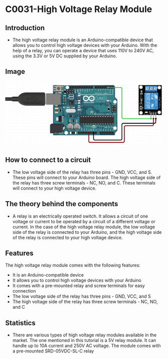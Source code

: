 # C0031-High Voltage Relay Module

## Introduction

- The high voltage relay module is an Arduino-compatible device that allows you to control high voltage devices with your Arduino. With the help of a relay, you can operate a device that uses 110V to 240V AC, using the 3.3V or 5V DC supplied by your Arduino.

## Image

![IMG](IMG/IMG.png)

## How to connect to a circuit

- The low voltage side of the relay has three pins - GND, VCC, and S. These pins will connect to your Arduino board. The high voltage side of the relay has three screw terminals - NC, NO, and C. These terminals will connect to your high voltage device.

## The theory behind the components

- A relay is an electrically operated switch. It allows a circuit of one voltage or current to be operated by a circuit of a different voltage or current. In the case of the high voltage relay module, the low voltage side of the relay is connected to your Arduino, and the high voltage side of the relay is connected to your high voltage device.

## Features

The high voltage relay module comes with the following features:

- It is an Arduino-compatible device
- It allows you to control high voltage devices with your Arduino
- It comes with a pre-mounted relay and screw terminals for easy connection
- The low voltage side of the relay has three pins - GND, VCC, and S
- The high voltage side of the relay has three screw terminals - NC, NO, and C

## Statistics

- There are various types of high voltage relay modules available in the market. The one mentioned in this tutorial is a 5V relay module. It can handle up to 10A current and 250V AC voltage. The module comes with a pre-mounted SRD-05VDC-SL-C relay